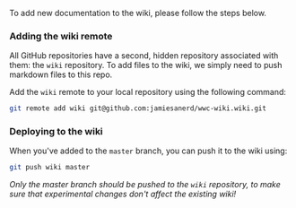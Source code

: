 To add new documentation to the wiki, please follow the steps below.

### Adding the wiki remote

All GitHub repositories have a second, hidden repository associated with them: the `wiki` repository. To add files to the wiki, we simply need to push markdown files to this repo.

Add the `wiki` remote to your local repository using the following command:

```bash
git remote add wiki git@github.com:jamiesanerd/wwc-wiki.wiki.git
```

### Deploying to the wiki

When you've added to the `master` branch, you can push it to the wiki using:

```bash
git push wiki master
```

*Only the master branch should be pushed to the `wiki` repository, to make sure that experimental changes don't affect the existing wiki!*

